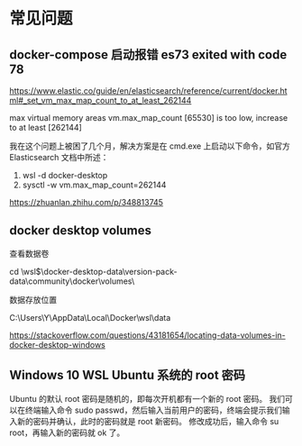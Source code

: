 # 常见问题

## docker-compose 启动报错 es73 exited with code 78

https://www.elastic.co/guide/en/elasticsearch/reference/current/docker.html#_set_vm_max_map_count_to_at_least_262144

max virtual memory areas vm.max_map_count [65530] is too low, increase to at least [262144]


我在这个问题上被困了几个月，解决方案是在 cmd.exe 上启动以下命令，如官方 Elasticsearch 文档中所述：

1) wsl -d docker-desktop
2) sysctl -w vm.max_map_count=262144

https://zhuanlan.zhihu.com/p/348813745


## docker desktop volumes

查看数据卷

cd \\wsl$\docker-desktop-data\version-pack-data\community\docker\volumes\

数据存放位置

C:\Users\Y\AppData\Local\Docker\wsl\data

https://stackoverflow.com/questions/43181654/locating-data-volumes-in-docker-desktop-windows


## Windows 10 WSL Ubuntu 系统的 root 密码

Ubuntu 的默认 root 密码是随机的，即每次开机都有一个新的 root 密码。
我们可以在终端输入命令 sudo passwd，然后输入当前用户的密码，终端会提示我们输入新的密码并确认，此时的密码就是 root 新密码。
修改成功后，输入命令 su root，再输入新的密码就 ok 了。




